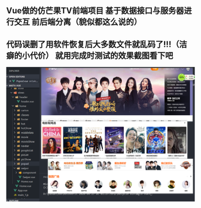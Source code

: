 ## Vue做的仿芒果TV前端项目 基于数据接口与服务器进行交互 前后端分离（貌似都这么说的） 
##  代码误删了用软件恢复后大多数文件就乱码了!!!（洁癖的小代价） 就用完成时测试的效果截图看下吧


![image](https://github.com/Hua-Min/mgTV-front-vue/blob/master/mgtv-front-vue.png)
